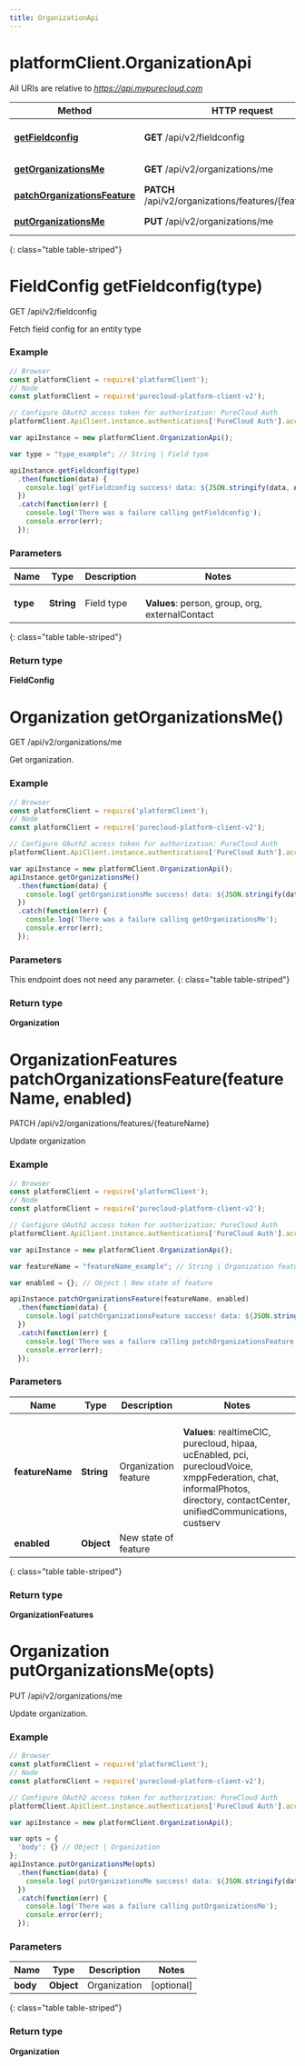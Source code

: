 ```yaml
---
title: OrganizationApi
---
```

# platformClient.OrganizationApi

All URIs are relative to *https://api.mypurecloud.com*

| Method | HTTP request | Description |
| ------------- | ------------- | ------------- |
[**getFieldconfig**](OrganizationApi.html#getFieldconfig) | **GET** /api/v2/fieldconfig | Fetch field config for an entity type
[**getOrganizationsMe**](OrganizationApi.html#getOrganizationsMe) | **GET** /api/v2/organizations/me | Get organization.
[**patchOrganizationsFeature**](OrganizationApi.html#patchOrganizationsFeature) | **PATCH** /api/v2/organizations/features/{featureName} | Update organization
[**putOrganizationsMe**](OrganizationApi.html#putOrganizationsMe) | **PUT** /api/v2/organizations/me | Update organization.
{: class="table table-striped"}

<a name="getFieldconfig"></a>

# FieldConfig getFieldconfig(type)

GET /api/v2/fieldconfig

Fetch field config for an entity type



### Example

~~~ javascript
// Browser
const platformClient = require('platformClient');
// Node
const platformClient = require('purecloud-platform-client-v2');

// Configure OAuth2 access token for authorization: PureCloud Auth
platformClient.ApiClient.instance.authentications['PureCloud Auth'].accessToken = 'YOUR ACCESS TOKEN';

var apiInstance = new platformClient.OrganizationApi();

var type = "type_example"; // String | Field type

apiInstance.getFieldconfig(type)
  .then(function(data) {
    console.log(`getFieldconfig success! data: ${JSON.stringify(data, null, 2)}`);
  })
  .catch(function(err) {
  	console.log('There was a failure calling getFieldconfig');
    console.error(err);
  });

~~~

### Parameters


| Name | Type | Description  | Notes |
| ------------- | ------------- | ------------- | ------------- |
 **type** | **String** | Field type | <br />**Values**: person, group, org, externalContact |
{: class="table table-striped"}

### Return type

**FieldConfig**

<a name="getOrganizationsMe"></a>

# Organization getOrganizationsMe()

GET /api/v2/organizations/me

Get organization.



### Example

~~~ javascript
// Browser
const platformClient = require('platformClient');
// Node
const platformClient = require('purecloud-platform-client-v2');

// Configure OAuth2 access token for authorization: PureCloud Auth
platformClient.ApiClient.instance.authentications['PureCloud Auth'].accessToken = 'YOUR ACCESS TOKEN';

var apiInstance = new platformClient.OrganizationApi();
apiInstance.getOrganizationsMe()
  .then(function(data) {
    console.log(`getOrganizationsMe success! data: ${JSON.stringify(data, null, 2)}`);
  })
  .catch(function(err) {
  	console.log('There was a failure calling getOrganizationsMe');
    console.error(err);
  });

~~~

### Parameters

This endpoint does not need any parameter.
{: class="table table-striped"}

### Return type

**Organization**

<a name="patchOrganizationsFeature"></a>

# OrganizationFeatures patchOrganizationsFeature(featureName, enabled)

PATCH /api/v2/organizations/features/{featureName}

Update organization



### Example

~~~ javascript
// Browser
const platformClient = require('platformClient');
// Node
const platformClient = require('purecloud-platform-client-v2');

// Configure OAuth2 access token for authorization: PureCloud Auth
platformClient.ApiClient.instance.authentications['PureCloud Auth'].accessToken = 'YOUR ACCESS TOKEN';

var apiInstance = new platformClient.OrganizationApi();

var featureName = "featureName_example"; // String | Organization feature

var enabled = {}; // Object | New state of feature

apiInstance.patchOrganizationsFeature(featureName, enabled)
  .then(function(data) {
    console.log(`patchOrganizationsFeature success! data: ${JSON.stringify(data, null, 2)}`);
  })
  .catch(function(err) {
  	console.log('There was a failure calling patchOrganizationsFeature');
    console.error(err);
  });

~~~

### Parameters


| Name | Type | Description  | Notes |
| ------------- | ------------- | ------------- | ------------- |
 **featureName** | **String** | Organization feature | <br />**Values**: realtimeCIC, purecloud, hipaa, ucEnabled, pci, purecloudVoice, xmppFederation, chat, informalPhotos, directory, contactCenter, unifiedCommunications, custserv |
 **enabled** | **Object** | New state of feature |  |
{: class="table table-striped"}

### Return type

**OrganizationFeatures**

<a name="putOrganizationsMe"></a>

# Organization putOrganizationsMe(opts)

PUT /api/v2/organizations/me

Update organization.



### Example

~~~ javascript
// Browser
const platformClient = require('platformClient');
// Node
const platformClient = require('purecloud-platform-client-v2');

// Configure OAuth2 access token for authorization: PureCloud Auth
platformClient.ApiClient.instance.authentications['PureCloud Auth'].accessToken = 'YOUR ACCESS TOKEN';

var apiInstance = new platformClient.OrganizationApi();

var opts = { 
  'body': {} // Object | Organization
};
apiInstance.putOrganizationsMe(opts)
  .then(function(data) {
    console.log(`putOrganizationsMe success! data: ${JSON.stringify(data, null, 2)}`);
  })
  .catch(function(err) {
  	console.log('There was a failure calling putOrganizationsMe');
    console.error(err);
  });

~~~

### Parameters


| Name | Type | Description  | Notes |
| ------------- | ------------- | ------------- | ------------- |
 **body** | **Object** | Organization | [optional]  |
{: class="table table-striped"}

### Return type

**Organization**

